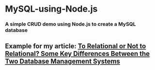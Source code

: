 # MySQL-using-Node.js

### A simple CRUD demo using Node.js to create a MySQL database 
## Example for my article: [To Relational or Not to Relational? Some Key Differences Between the Two Database Management Systems](https://medium.com/swlh/to-relational-or-not-to-relational-ebc9ddbc43a6)
